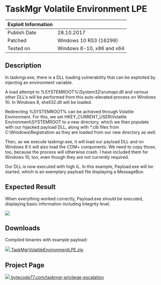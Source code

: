 # TaskMgr Volatile Environment LPE

| Exploit Information |                                   |
|:------------------- |:--------------------------------- |
| Publish Date        | 28.10.2017                        |
| Patched             | Windows 10 RS3 (16299)            |
| Tested on           | Windows 8-10, x86 and x64         |

## Description

In taskmgr.exe, there is a DLL loading vulnerability that can be exploited by injecting an environment variable.

A load attempt to %SYSTEMROOT%\System32\srumapi.dll and various other DLL's will be performed from this auto-elevated process on Windows 10. In Windows 8, shell32.dll will be loaded.

Redirecting %SYSTEMROOT% can be achieved through Volatile Environment. For this, we set HKEY_CURRENT_USER\Volatile Environment\SYSTEMROOT to a new directory, which we then populate with our hijacked payload DLL, along with *.clb files from C:\Windows\Registration as they are loaded from our new directory as well.

Then, as we execute taskmgr.exe, it will load our payload DLL and on Windows 8 it will also load the COM+ components. We need to copy those, too, because the process will otherwise crash. I have included them for Windows 10, too, even though they are not currently required.

Our DLL is now executed with high IL. In this example, Payload.exe will be started, which is an exemplary payload file displaying a MessageBox.

## Expected Result

When everything worked correctly, Payload.exe should be executed, displaying basic information including integrity level.

![](https://bytecode77.com/images/pages/taskmgr-privilege-escalation/result.png)

## Downloads

Compiled binaries with example payload:

[![](http://bytecode77.com/public/fileicons/zip.png) TaskMgrVolatileEnvironmentLPE.zip](https://bytecode77.com/downloads/TaskMgrVolatileEnvironmentLPE.zip)

## Project Page

[![](https://bytecode77.com/public/favicon16.png) bytecode77.com/taskmgr-privilege-escalation](https://bytecode77.com/taskmgr-privilege-escalation)